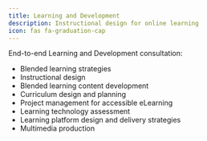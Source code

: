 ```yaml
---
title: Learning and Development
description: Instructional design for online learning
icon: fas fa-graduation-cap
---
```


End-to-end Learning and Development consultation:

- Blended learning strategies
- Instructional design
- Blended learning content development
- Curriculum design and planning
- Project management for accessible eLearning
- Learning technology assessment
- Learning platform design and delivery strategies
- Multimedia production